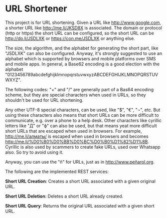 # URL Shortener
This project is for URL shortening.
Given a URL like http://www.google.com, a shorter URL like http://me.li/JKSD8X is associated. 
The domain or protocol (http or https) the short URL can be configured, so the short URL can be http://do.li/JSDLXK or https://con.me/JSDLXK or anything else.

The size, the algorithm, and the alphabet for generating the short part, like "JSDLXK" can also be configured. Anyway, it's strongly suggested to use an alphabet which is supported by browsers and mobile platforms over SMS and mobile apps. In general, a Base62 encoding is a good election with the alphabet "0123456789abcdefghijklmnopqrstuvwxyzABCDEFGHIJKLMNOPQRSTUVWXYZ". 

The following codes: "+" and "/" are generally part of a Bas64 encoding scheme, but they are special characters when used in URLs, so they shouldn't be used for URL shortening. 

Any other UTF-8 special characters, can be used, like "$", "€", "¬", etc. But using these characters also means that short URLs can be more difficult to communicate, e.g. over a phone to a help desk. Other characters like cyrillic letters like "Д" or "ф" can also be used, but that means yeat more difficult short URLs that are escaped when used in browsers. For example, http://me.li/алматы/ is escaped when used in browsers and becomes http://me.li/%D0%B0%D0%BB%D0%BC%D0%B0%D1%82%D1%8B. Cyrillic is also used by scammers to create fake URLs, used over Whatsapp also. So try to avoid using it.

Anyway, you can use the "ñ" for URLs, just as in http://www.peñarol.org.










The following are the implemented REST services:

 **Short URL Creation**: Creates a short URL associated with a given original URL.
 
 **Short URL Deletion**: Deletes a short URL already created.

 **Short URL Query**: Returns the original URL associated with a given short URL.